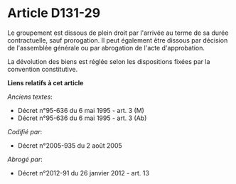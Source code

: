 # Article D131-29

Le groupement est dissous de plein droit par l'arrivée au terme de sa durée contractuelle, sauf prorogation. Il peut
également être dissous par décision de l'assemblée générale ou par abrogation de l'acte d'approbation.

La dévolution des biens est réglée selon les dispositions fixées par la convention constitutive.

**Liens relatifs à cet article**

_Anciens textes_:

  - Décret n°95-636 du 6 mai 1995 - art. 3 (M)
  - Décret n°95-636 du 6 mai 1995 - art. 3 (Ab)

_Codifié par_:

  - Décret n°2005-935 du 2 août 2005

_Abrogé par_:

  - Décret n°2012-91 du 26 janvier 2012 - art. 13
